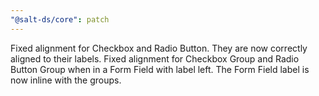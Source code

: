 ```yaml
---
"@salt-ds/core": patch
---
```


Fixed alignment for Checkbox and Radio Button. They are now correctly aligned to their labels.
Fixed alignment for Checkbox Group and Radio Button Group when in a Form Field with label left. The Form Field label is now inline with the groups.
